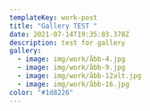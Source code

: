 ```yaml
---
templateKey: work-post
title: "Gallery TEST "
date: 2021-07-14T19:35:03.378Z
description: test for gallery
gallery:
  - image: img/work/åbb-4.jpg
  - image: img/work/åbb-9.jpg
  - image: img/work/åbb-12alt.jpg
  - image: img/work/åbb-16.jpg
color: "#1d8226"
---
```

